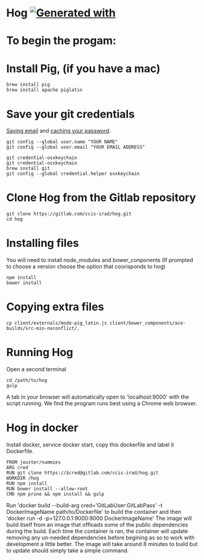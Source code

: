 # Hog [![Generated with](https://img.shields.io/badge/generated%20with-bangular-blue.svg?style=flat-square)](https://github.com/42Zavattas/generator-bangular)

# To begin the progam:

# Install Pig, (if you have a mac)
```
brew install pig
brew install apache piglatin
```

# Save your git credentials
[Saving email](https://help.github.com/articles/set-up-git/) and [caching your
password](https://help.github.com/articles/caching-your-github-password-in-git/).
```
git config --global user.name "YOUR NAME"
git config --global user.email "YOUR EMAIL ADDRESS"

git credential-osxkeychain
git credential-osxkeychain
brew install git
git config --global credential.helper osxkeychain
```
# Clone Hog from the Gitlab repository
```
git clone https://gitlab.com/ccis-irad/hog.git
cd hog
```

# Installing files
You will need to install node_modules and bower_conponents
(If prompted to choose a version choose the option that coorisponds to hog)
```
npm install
bower install
```

# Copying extra files
```
cp client/externals/mode-pig_latin.js client/bower_components/ace-builds/src-min-noconflict/.
```

# Running Hog
Open a second terminal
```
cd /path/to/hog
gulp
```
A tab in your browser will automatically open to 'localhost:9000' with the script
running. We find the program runs best using a Chrome web browser.

# Hog in docker
Install docker, service docker start, copy this dockerfile and label it Dockerfile.
```
FROM jouster/nummies
ARG cred
RUN git clone https://$cred@gitlab.com/ccis-irad/hog.git
WORKDIR /hog
RUN npm install
RUN bower install --allow-root
CMD npm prune && npm install && gulp
```
Run 'docker build --build-arg cred='GitLabUser:GitLabPass' -t DockerImageName path/to/Dockerfile' to build the container and then 'docker run -d -p=127.0.0.1:9000:9000 DockerImageName'
The image will build itself from an image that offloads some of the public dependencies during the build. Each time the container is ran, the container will 
update removing any un-needed dependencies before begining as so to work with development a little better. The image will take around 8 minutes to build but to update should simply take 
a simple command.

